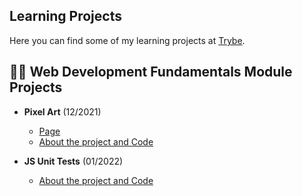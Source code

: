 ## Learning Projects

Here you can find some of my learning projects at [Trybe](https://www.betrybe.com/).

## :woman_technologist: Web Development Fundamentals Module Projects

* **Pixel Art** (12/2021)
  * [Page](https://queite.github.io/LearningProjects/PixelsArtProject/index.html)
  * [About the project and Code](https://github.com/queite/queite.github.io/tree/main/LearningProjects/PixelsArtProject)

* **JS Unit Tests** (01/2022)
  * [About the project and Code]()